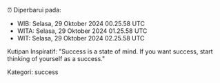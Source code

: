 ⏰ Diperbarui pada:
- WIB: Selasa, 29 Oktober 2024 00.25.58 UTC
- WITA: Selasa, 29 Oktober 2024 01.25.58 UTC
- WIT: Selasa, 29 Oktober 2024 02.25.58 UTC

Kutipan Inspiratif:
"Success is a state of mind. If you want success, start thinking of yourself as a success."


Kategori: success

